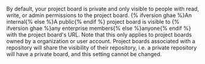 By default, your project board is private and only visible to people with read, write, or admin permissions to the project board. {% ifversion ghae %}An internal{% else %}A public{% endif %} project board is visible to {% ifversion ghae %}any enterprise members{% else %}anyone{% endif %} with the project board's URL. Note that this only applies to project boards owned by a organization or user account. Project boards associated with a repository will share the visibility of their repository, i.e. a private repository will have a private board, and this setting cannot be changed.
